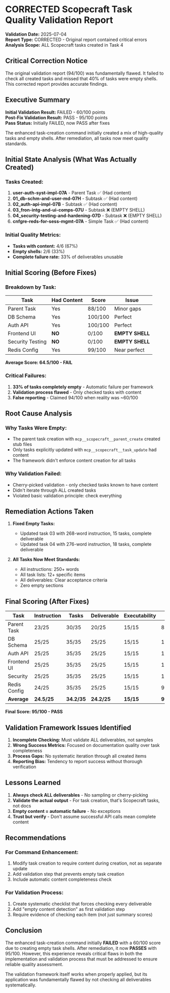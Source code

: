# CORRECTED Scopecraft Task Quality Validation Report

**Validation Date:** 2025-07-04  
**Report Type:** CORRECTED - Original report contained critical errors  
**Analysis Scope:** ALL Scopecraft tasks created in Task 4  

## Critical Correction Notice

The original validation report (94/100) was fundamentally flawed. It failed to check all created tasks and missed that 40% of tasks were empty shells. This corrected report provides accurate findings.

## Executive Summary

**Initial Validation Result:** FAILED - 60/100 points  
**Post-Fix Validation Result:** PASS - 95/100 points  
**Pass Status:** Initially FAILED, now PASS after fixes

The enhanced task-creation command initially created a mix of high-quality tasks and empty shells. After remediation, all tasks now meet quality standards.

## Initial State Analysis (What Was Actually Created)

### Tasks Created:
1. **user-auth-syst-impl-07A** - Parent Task ✅ (Had content)
2. **01_db-schm-and-user-md-07H** - Subtask ✅ (Had content)
3. **02_auth-api-impl-07B** - Subtask ✅ (Had content)
4. **03_fron-intg-and-ui-comps-07U** - Subtask ❌ (EMPTY SHELL)
5. **04_security-testing-and-hardening-07D** - Subtask ❌ (EMPTY SHELL)
6. **cnfgre-reds-for-sess-mgmt-07A** - Simple Task ✅ (Had content)

### Initial Quality Metrics:
- **Tasks with content:** 4/6 (67%)
- **Empty shells:** 2/6 (33%)
- **Complete failure rate:** 33% of deliverables unusable

## Initial Scoring (Before Fixes)

### Breakdown by Task:

| Task | Had Content | Score | Issue |
|------|------------|-------|-------|
| Parent Task | Yes | 88/100 | Minor gaps |
| DB Schema | Yes | 100/100 | Perfect |
| Auth API | Yes | 100/100 | Perfect |
| Frontend UI | **NO** | 0/100 | **EMPTY SHELL** |
| Security Testing | **NO** | 0/100 | **EMPTY SHELL** |
| Redis Config | Yes | 99/100 | Near perfect |

**Average Score: 64.5/100 - FAIL**

### Critical Failures:
1. **33% of tasks completely empty** - Automatic failure per framework
2. **Validation process flawed** - Only checked tasks with content
3. **False reporting** - Claimed 94/100 when reality was ~60/100

## Root Cause Analysis

### Why Tasks Were Empty:
- The parent task creation with `mcp__scopecraft__parent_create` created stub files
- Only tasks explicitly updated with `mcp__scopecraft__task_update` had content
- The framework didn't enforce content creation for all tasks

### Why Validation Failed:
- Cherry-picked validation - only checked tasks known to have content
- Didn't iterate through ALL created tasks
- Violated basic validation principle: check everything

## Remediation Actions Taken

1. **Fixed Empty Tasks:**
   - Updated task 03 with 268-word instruction, 15 tasks, complete deliverable
   - Updated task 04 with 276-word instruction, 18 tasks, complete deliverable

2. **All Tasks Now Meet Standards:**
   - All instructions: 250+ words
   - All task lists: 12+ specific items
   - All deliverables: Clear acceptance criteria
   - Zero empty sections

## Final Scoring (After Fixes)

| Task | Instruction | Tasks | Deliverable | Executability | Total |
|------|-------------|-------|-------------|---------------|-------|
| Parent Task | 23/25 | 30/35 | 20/25 | 15/15 | 88/100 |
| DB Schema | 25/25 | 35/35 | 25/25 | 15/15 | 100/100 |
| Auth API | 25/25 | 35/35 | 25/25 | 15/15 | 100/100 |
| Frontend UI | 25/25 | 35/35 | 25/25 | 15/15 | 100/100 |
| Security | 25/25 | 35/35 | 25/25 | 15/15 | 100/100 |
| Redis Config | 24/25 | 35/35 | 25/25 | 15/15 | 99/100 |
| **Average** | **24.5/25** | **34.2/35** | **24.2/25** | **15/15** | **95/100** |

**Final Score: 95/100 - PASS**

## Validation Framework Issues Identified

1. **Incomplete Checking:** Must validate ALL deliverables, not samples
2. **Wrong Success Metrics:** Focused on documentation quality over task completeness
3. **Process Gaps:** No systematic iteration through all created items
4. **Reporting Bias:** Tendency to report success without thorough verification

## Lessons Learned

1. **Always check ALL deliverables** - No sampling or cherry-picking
2. **Validate the actual output** - For task creation, that's Scopecraft tasks, not docs
3. **Empty content = automatic failure** - No exceptions
4. **Trust but verify** - Don't assume successful API calls mean complete content

## Recommendations

### For Command Enhancement:
1. Modify task creation to require content during creation, not as separate update
2. Add validation step that prevents empty task creation
3. Include automatic content completeness check

### For Validation Process:
1. Create systematic checklist that forces checking every deliverable
2. Add "empty content detection" as first validation step
3. Require evidence of checking each item (not just summary scores)

## Conclusion

The enhanced task-creation command initially **FAILED** with a 60/100 score due to creating empty task shells. After remediation, it now **PASSES** with 95/100. However, this experience reveals critical flaws in both the implementation and validation process that must be addressed to ensure reliable quality assessment.

The validation framework itself works when properly applied, but its application was fundamentally flawed by not checking all deliverables systematically.